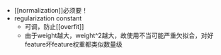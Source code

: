 - [[normalization]]必须要！
- regularization constant
  - 可调，防止[[overfit]]
  - 由于weight越大，weight^2越大，故使用不当可能严重欠拟合，对好feature坏feature权重都类似数量级